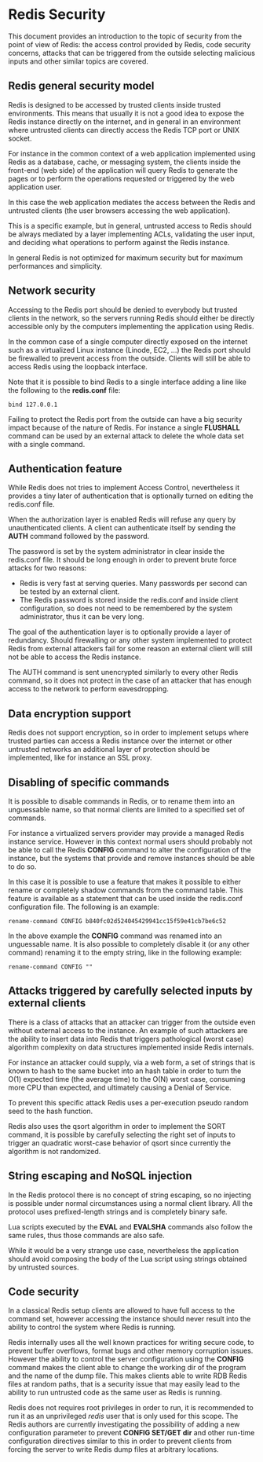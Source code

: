 Redis Security
===

This document provides an introduction to the topic of security from the point of
view of Redis: the access control provided by Redis, code security concerns,
attacks that can be triggered from the outside selecting malicious inputs and
other similar topics are covered.

Redis general security model
----

Redis is designed to be accessed by trusted clients inside trusted environments.
This means that usually it is not a good idea to expose the Redis instance
directly on the internet, and in general in an environment where untrusted
clients can directly access the Redis TCP port or UNIX socket.

For instance in the common context of a web application implemented using Redis
as a database, cache, or messaging system, the clients inside the front-end
(web side) of the application will query Redis to generate the pages or
to perform the operations requested or triggered by the web application user.

In this case the web application mediates the access between the Redis and
untrusted clients (the user browsers accessing the web application).

This is a specific example, but in general, untrusted access to Redis should
be always mediated by a layer implementing ACLs, validating the user input,
and deciding what operations to perform against the Redis instance.

In general Redis is not optimized for maximum security but for maximum
performances and simplicity.

Network security
---

Accessing to the Redis port should be denied to everybody but trusted clients
in the network, so the servers running Redis should either be directly accessible
only by the computers implementing the application using Redis.

In the common case of a single computer directly exposed on the internet such
as a virtualized Linux instance (Linode, EC2, ...) the Redis port should be
firewalled to prevent access from the outside. Clients will still be able to
access Redis using the loopback interface.

Note that it is possible to bind Redis to a single interface adding a line
like the following to the **redis.conf** file:

    bind 127.0.0.1

Failing to protect the Redis port from the outside can have a big security
impact because of the nature of Redis. For instance a single **FLUSHALL** command
can be used by an external attack to delete the whole data set with a single
command.

Authentication feature
---

While Redis does not tries to implement Access Control, nevertheless it provides
a tiny later of authentication that is optionally turned on editing the
redis.conf file.

When the authorization layer is enabled Redis will refuse any query by
unauthenticated clients. A client can authenticate itself by sending the
**AUTH** command followed by the password.

The password is set by the system administrator in clear inside the
redis.conf file. It should be long enough in order to prevent brute force
attacks for two reasons:

* Redis is very fast at serving queries. Many passwords per second can be tested by an external client.
* The Redis password is stored inside the redis.conf and inside client configuration, so does not need to be remembered by the system administrator, thus it can be very long.

The goal of the authentication layer is to optionally provide a layer of
redundancy. Should firewalling or any other system implemented to protect Redis
from external attackers fail for some reason an external client will still not
be able to access the Redis instance.

The AUTH command is sent unencrypted similarly to every other Redis command, so it does not protect in the case of an attacker that has enough access to the network to perform eavesdropping.

Data encryption support
---

Redis does not support encryption, so in order to implement setups where
trusted parties can access a Redis instance over the internet or other
untrusted networks an additional layer of protection should be implemented,
like for instance an SSL proxy.

Disabling of specific commands
---

It is possible to disable commands in Redis, or to rename them into an unguessable
name, so that normal clients are limited to a specified set of commands.

For instance a virtualized servers provider may provide a managed Redis instance
service. However in this context normal users should probably not be able to
call the Redis **CONFIG** command to alter the configuration of the instance,
but the systems that provide and remove instances should be able to do so.

In this case it is possible to use a feature that makes it possible to either
rename or completely shadow commands from the command table. This feature
is available as a statement that can be used inside the redis.conf configuration
file. The following is an example:

    rename-command CONFIG b840fc02d524045429941cc15f59e41cb7be6c52

In the above example the **CONFIG** command was renamed into an unguessable name.
It is also possible to completely disable it (or any other command) renaming it
to the empty string, like in the following example:

    rename-command CONFIG ""

Attacks triggered by carefully selected inputs by external clients
---

There is a class of attacks that an attacker can trigger from the outside even
without external access to the instance. An example of such attackers are
the ability to insert data into Redis that triggers pathological (worst case)
algorithm complexity on data structures implemented inside Redis internals.

For instance an attacker could supply, via a web form, a set of strings that
is known to hash to the same bucket into an hash table in order to turn the
O(1) expected time (the average time) to the O(N) worst case, consuming more
CPU than expected, and ultimately causing a Denial of Service.

To prevent this specific attack Redis uses a per-execution pseudo random
seed to the hash function.

Redis also uses the qsort algorithm in order to implement the SORT command,
it is possible by carefully selecting the right set of inputs to trigger an
quadratic worst-case behavior of qsort since currently the algorithm is not
randomized.

String escaping and NoSQL injection
---

In the Redis protocol there is no concept of string escaping, so no injecting
is possible under normal circumstances using a normal client library.
All the protocol uses prefixed-length strings and is completely binary safe.

Lua scripts executed by the **EVAL** and **EVALSHA** commands also follow the
same rules, thus those commands are also safe.

While it would be a very strange use case, nevertheless the application should
avoid composing the body of the Lua script using strings obtained by untrusted
sources.

Code security
---

In a classical Redis setup clients are allowed to have full access to the command
set, however accessing the instance should never result into the ability to
control the system where Redis is running.

Redis internally uses all the well known practices for writing secure code, to
prevent buffer overflows, format bugs and other memory corruption issues.
However the ability to control the server configuration using the **CONFIG**
command makes the client able to change the working dir of the program and
the name of the dump file. This makes clients able to write RDB Redis files
at random paths, that is a security issue that may easily lead to the ability
to run untrusted code as the same user as Redis is running.

Redis does not requires root privileges in order to run, it is recommended to
run it as an unprivileged *redis* user that is only used for this scope.
The Redis authors are currently investigating the possibility of adding a new
configuration parameter to prevent **CONFIG SET/GET dir** and other run-time
configuration directives similar to this in order to prevent clients from
forcing the server to write Redis dump files at arbitrary locations.

